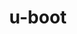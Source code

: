 ---
permalink: /engineering/projects/u-boot/
project_link_name: u-boot
project_url: n/a
statsAvailable: 'true'
title: u-boot
---